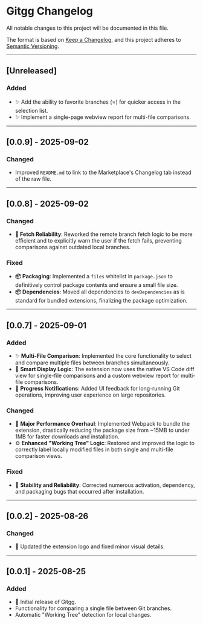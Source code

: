 # Gitgg Changelog

All notable changes to this project will be documented in this file.

The format is based on [Keep a Changelog](https://keepachangelog.com/en/1.0.0/),
and this project adheres to [Semantic Versioning](https://semver.org/spec/v2.0.0.html).

---

## [Unreleased]

### Added
- ✨ Add the ability to favorite branches (⭐️) for quicker access in the selection list.
- ✨ Implement a single-page webview report for multi-file comparisons.

---

## [0.0.9] - 2025-09-02

### Changed
- Improved `README.md` to link to the Marketplace's Changelog tab instead of the raw file.

---

## [0.0.8] - 2025-09-02

### Changed
- **🐛 Fetch Reliability**: Reworked the remote branch fetch logic to be more efficient and to explicitly warn the user if the fetch fails, preventing comparisons against outdated local branches.

### Fixed
- **📦 Packaging**: Implemented a `files` whitelist in `package.json` to definitively control package contents and ensure a small file size.
- **📦 Dependencies**: Moved all dependencies to `devDependencies` as is standard for bundled extensions, finalizing the package optimization.

---

## [0.0.7] - 2025-09-01

### Added
- ✨ **Multi-File Comparison**: Implemented the core functionality to select and compare multiple files between branches simultaneously.
- 🎨 **Smart Display Logic**: The extension now uses the native VS Code diff view for single-file comparisons and a custom webview report for multi-file comparisons.
- 🔔 **Progress Notifications**: Added UI feedback for long-running Git operations, improving user experience on large repositories.

### Changed
- 🚀 **Major Performance Overhaul**: Implemented Webpack to bundle the extension, drastically reducing the package size from ~15MB to under 1MB for faster downloads and installation.
- ⚙️ **Enhanced "Working Tree" Logic**: Restored and improved the logic to correctly label locally modified files in both single and multi-file comparison views.

### Fixed
- 🐛 **Stability and Reliability**: Corrected numerous activation, dependency, and packaging bugs that occurred after installation.

---

## [0.0.2] - 2025-08-26

### Changed
- 🎨 Updated the extension logo and fixed minor visual details.

---

## [0.0.1] - 2025-08-25

### Added
- 🎉 Initial release of Gitgg.
- Functionality for comparing a single file between Git branches.
- Automatic "Working Tree" detection for local changes.